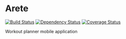 Arete
=====
[![Build Status](https://travis-ci.org/TheCodeDestroyer/arete.svg?branch=develop)](https://travis-ci.org/TheCodeDestroyer/arete)
[![Dependency Status](https://gemnasium.com/TheCodeDestroyer/arete.svg)](https://gemnasium.com/TheCodeDestroyer/arete)
[![Coverage Status](https://coveralls.io/repos/TheCodeDestroyer/arete/badge.svg)](https://coveralls.io/r/TheCodeDestroyer/arete)

Workout planner mobile application